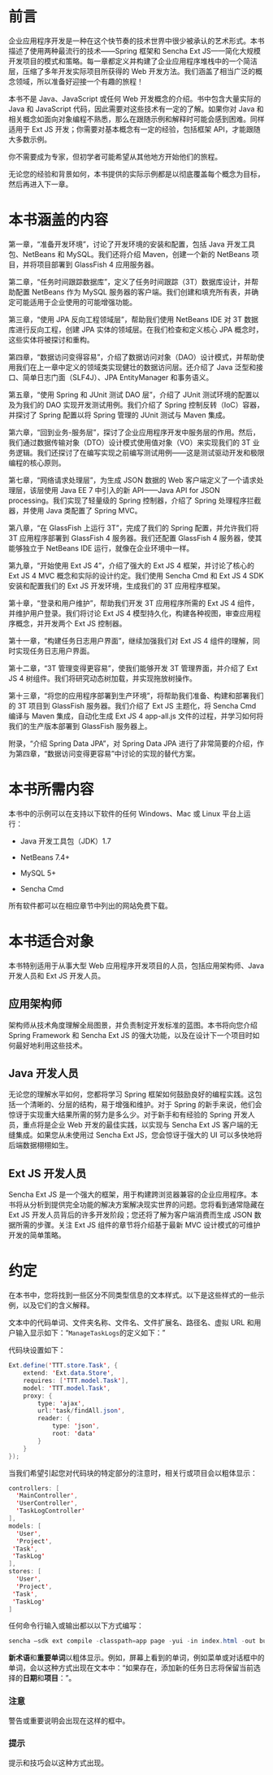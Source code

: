 # 前言

企业应用程序开发是一种在这个快节奏的技术世界中很少被承认的艺术形式。本书描述了使用两种最流行的技术——Spring 框架和 Sencha Ext JS——简化大规模开发项目的模式和策略。每一章都定义并构建了企业应用程序堆栈中的一个简洁层，压缩了多年开发实际项目所获得的 Web 开发方法。我们涵盖了相当广泛的概念领域，所以准备好迎接一个有趣的旅程！

本书不是 Java、JavaScript 或任何 Web 开发概念的介绍。书中包含大量实际的 Java 和 JavaScript 代码，因此需要对这些技术有一定的了解。如果你对 Java 和相关概念如面向对象编程不熟悉，那么在跟随示例和解释时可能会感到困难。同样适用于 Ext JS 开发；你需要对基本概念有一定的经验，包括框架 API，才能跟随大多数示例。

你不需要成为专家，但初学者可能希望从其他地方开始他们的旅程。

无论您的经验和背景如何，本书提供的实际示例都是以彻底覆盖每个概念为目标，然后再进入下一章。

# 本书涵盖的内容

第一章，“准备开发环境”，讨论了开发环境的安装和配置，包括 Java 开发工具包、NetBeans 和 MySQL。我们还将介绍 Maven，创建一个新的 NetBeans 项目，并将项目部署到 GlassFish 4 应用服务器。

第二章，“任务时间跟踪数据库”，定义了任务时间跟踪（3T）数据库设计，并帮助配置 NetBeans 作为 MySQL 服务器的客户端。我们创建和填充所有表，并确定可能适用于企业使用的可能增强功能。

第三章，“使用 JPA 反向工程领域层”，帮助我们使用 NetBeans IDE 对 3T 数据库进行反向工程，创建 JPA 实体的领域层。在我们检查和定义核心 JPA 概念时，这些实体将被探讨和重构。

第四章，“数据访问变得容易”，介绍了数据访问对象（DAO）设计模式，并帮助使用我们在上一章中定义的领域类实现健壮的数据访问层。还介绍了 Java 泛型和接口、简单日志门面（SLF4J）、JPA EntityManager 和事务语义。

第五章，“使用 Spring 和 JUnit 测试 DAO 层”，介绍了 JUnit 测试环境的配置以及为我们的 DAO 实现开发测试用例。我们介绍了 Spring 控制反转（IoC）容器，并探讨了 Spring 配置以将 Spring 管理的 JUnit 测试与 Maven 集成。

第六章，“回到业务-服务层”，探讨了企业应用程序开发中服务层的作用。然后，我们通过数据传输对象（DTO）设计模式使用值对象（VO）来实现我们的 3T 业务逻辑。我们还探讨了在编写实现之前编写测试用例——这是测试驱动开发和极限编程的核心原则。

第七章，“网络请求处理层”，为生成 JSON 数据的 Web 客户端定义了一个请求处理层，该层使用 Java EE 7 中引入的新 API——Java API for JSON processing。我们实现了轻量级的 Spring 控制器，介绍了 Spring 处理程序拦截器，并使用 Java 类配置了 Spring MVC。

第八章，“在 GlassFish 上运行 3T”，完成了我们的 Spring 配置，并允许我们将 3T 应用程序部署到 GlassFish 4 服务器。我们还配置 GlassFish 4 服务器，使其能够独立于 NetBeans IDE 运行，就像在企业环境中一样。

第九章，“开始使用 Ext JS 4”，介绍了强大的 Ext JS 4 框架，并讨论了核心的 Ext JS 4 MVC 概念和实际的设计约定。我们使用 Sencha Cmd 和 Ext JS 4 SDK 安装和配置我们的 Ext JS 开发环境，生成我们的 3T 应用程序框架。

第十章，“登录和用户维护”，帮助我们开发 3T 应用程序所需的 Ext JS 4 组件，并维护用户登录。我们将讨论 Ext JS 4 模型持久化，构建各种视图，审查应用程序概念，并开发两个 Ext JS 控制器。

第十一章，“构建任务日志用户界面”，继续加强我们对 Ext JS 4 组件的理解，同时实现任务日志用户界面。

第十二章，“3T 管理变得更容易”，使我们能够开发 3T 管理界面，并介绍了 Ext JS 4 树组件。我们将研究动态树加载，并实现拖放树操作。

第十三章，“将您的应用程序部署到生产环境”，将帮助我们准备、构建和部署我们的 3T 项目到 GlassFish 服务器。我们介绍了 Ext JS 主题化，将 Sencha Cmd 编译与 Maven 集成，自动化生成 Ext JS 4 app-all.js 文件的过程，并学习如何将我们的生产版本部署到 GlassFish 服务器上。

附录，“介绍 Spring Data JPA”，对 Spring Data JPA 进行了非常简要的介绍，作为第四章，“数据访问变得更容易”中讨论的实现的替代方案。

# 本书所需内容

本书中的示例可以在支持以下软件的任何 Windows、Mac 或 Linux 平台上运行：

+   Java 开发工具包（JDK）1.7

+   NetBeans 7.4+

+   MySQL 5+

+   Sencha Cmd

所有软件都可以在相应章节中列出的网站免费下载。

# 本书适合对象

本书特别适用于从事大型 Web 应用程序开发项目的人员，包括应用架构师、Java 开发人员和 Ext JS 开发人员。

## 应用架构师

架构师从技术角度理解全局图景，并负责制定开发标准的蓝图。本书将向您介绍 Spring Framework 和 Sencha Ext JS 的强大功能，以及在设计下一个项目时如何最好地利用这些技术。

## Java 开发人员

无论您的理解水平如何，您都将学习 Spring 框架如何鼓励良好的编程实践。这包括一个清晰的、分层的结构，易于增强和维护。对于 Spring 的新手来说，他们会惊讶于实现重大结果所需的努力是多么少。对于新手和有经验的 Spring 开发人员，重点将是企业 Web 开发的最佳实践，以实现与 Sencha Ext JS 客户端的无缝集成。如果您从未使用过 Sencha Ext JS，您会惊讶于强大的 UI 可以多快地将后端数据栩栩如生。

## Ext JS 开发人员

Sencha Ext JS 是一个强大的框架，用于构建跨浏览器兼容的企业应用程序。本书将从分析到提供完全功能的解决方案解决现实世界的问题。您将看到通常隐藏在 Ext JS 开发人员背后的许多开发阶段；您还将了解为客户端消费而生成 JSON 数据所需的步骤。关注 Ext JS 组件的章节将介绍基于最新 MVC 设计模式的可维护开发的简单策略。

# 约定

在本书中，您将找到一些区分不同类型信息的文本样式。以下是这些样式的一些示例，以及它们的含义解释。

文本中的代码单词、文件夹名称、文件名、文件扩展名、路径名、虚拟 URL 和用户输入显示如下：“`ManageTaskLogs`的定义如下：”

代码块设置如下：

```java
Ext.define('TTT.store.Task', {
    extend: 'Ext.data.Store',
    requires: ['TTT.model.Task'],
    model: 'TTT.model.Task',
    proxy: {
        type: 'ajax',
        url:'task/findAll.json',
        reader: {
            type: 'json',
            root: 'data'
        }
    }    
});
```

当我们希望引起您对代码块的特定部分的注意时，相关行或项目会以粗体显示：

```java
controllers: [
  'MainController',
  'UserController',
  'TaskLogController'
],
models: [
  'User',
  'Project',
 'Task',
 'TaskLog'
],
stores: [
  'User',
  'Project',
 'Task',
 'TaskLog'
]
```

任何命令行输入或输出都以以下方式编写：

```java
sencha –sdk ext compile -classpath=app page -yui -in index.html -out build/index.html

```

**新术语**和**重要单词**以粗体显示。例如，屏幕上看到的单词，例如菜单或对话框中的单词，会以这种方式出现在文本中：“如果存在，添加新的任务日志将保留当前选择的**日期**和**项目**：”。

### 注意

警告或重要说明会出现在这样的框中。

### 提示

提示和技巧会以这种方式出现。
